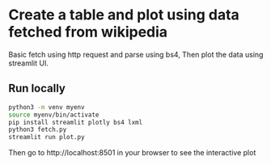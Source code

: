 # Create a table and plot using data fetched from wikipedia

Basic fetch using http request and parse using bs4, Then plot the data using streamlit UI.

## Run locally

``` bash
python3 -m venv myenv
source myenv/bin/activate
pip install streamlit plotly bs4 lxml
python3 fetch.py
streamlit run plot.py
```

Then go to http://localhost:8501 in your browser to see the interactive plot

